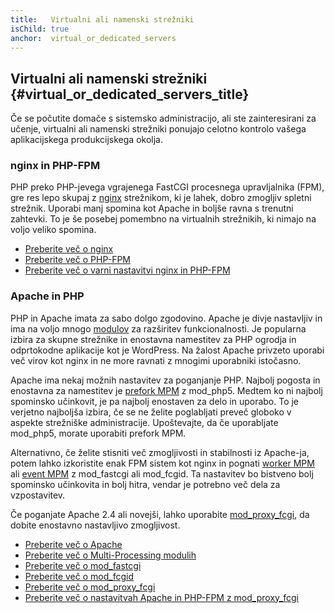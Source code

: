 ```yaml
---
title:   Virtualni ali namenski strežniki
isChild: true
anchor:  virtual_or_dedicated_servers
---
```


## Virtualni ali namenski strežniki {#virtual_or_dedicated_servers_title}

Če se počutite domače s sistemsko administracijo, ali ste zainteresirani za učenje, virtualni ali namenski strežniki ponujajo
celotno kontrolo vašega aplikacijskega produkcijskega okolja.

### nginx in PHP-FPM

PHP preko PHP-jevega vgrajenega FastCGI procesnega upravljalnika (FPM), gre res lepo skupaj z [nginx] strežnikom, ki je lahek,
dobro zmogljiv spletni strežnik. Uporabi manj spomina kot Apache in boljše ravna s trenutni zahtevki. To je
še posebej pomembno na virtualnih strežnikih, ki nimajo na voljo veliko spomina.

* [Preberite več o nginx][nginx]
* [Preberite več o PHP-FPM][phpfpm]
* [Preberite več o varni nastavitvi nginx in PHP-FPM][secure-nginx-phpfpm]

### Apache in PHP

PHP in Apache imata za sabo dolgo zgodovino. Apache je divje nastavljiv in ima na voljo mnogo
[modulov][apache-modules] za razširitev funkcionalnosti. Je popularna izbira za skupne strežnike in enostavna namestitev za PHP
ogrodja in odprtokodne aplikacije kot je WordPress. Na žalost Apache privzeto uporabi več virov kot nginx in
ne more ravnati z mnogimi uporabniki istočasno.

Apache ima nekaj možnih nastavitev za poganjanje PHP. Najbolj pogosta in enostavna za namestitev je [prefork MPM]
z mod_php5. Medtem ko ni najbolj spominsko učinkovit, je pa najbolj enostaven za delo in uporabo. To je verjetno
najboljša izbira, če se ne želite poglabljati preveč globoko v aspekte strežniške administracije. Upoštevajte, da če uporabljate
mod_php5, morate uporabiti prefork MPM.

Alternativno, če želite stisniti več zmogljivosti in stabilnosti iz Apache-ja, potem lahko izkoristite
enak FPM sistem kot nginx in pognati [worker MPM] ali [event MPM] z mod_fastcgi ali mod_fcgid. Ta nastavitev bo
bistveno bolj spominsko učinkovita in bolj hitra, vendar je potrebno več dela za vzpostavitev.

Če poganjate Apache 2.4 ali novejši, lahko uporabite [mod_proxy_fcgi], da dobite enostavno nastavljivo zmogljivost.

* [Preberite več o Apache][apache]
* [Preberite več o Multi-Processing modulih][apache-MPM]
* [Preberite več o mod_fastcgi][mod_fastcgi]
* [Preberite več o mod_fcgid][mod_fcgid]
* [Preberite več o mod_proxy_fcgi][mod_proxy_fcgi]
* [Preberite več o nastavitvah Apache in PHP-FPM z mod_proxy_fcgi][tutorial-mod_proxy_fcgi]

[nginx]: http://nginx.org/
[phpfpm]: http://php.net/install.fpm
[secure-nginx-phpfpm]: https://nealpoole.com/blog/2011/04/setting-up-php-fastcgi-and-nginx-dont-trust-the-tutorials-check-your-configuration/
[apache-modules]: http://httpd.apache.org/docs/2.4/mod/
[prefork MPM]: http://httpd.apache.org/docs/2.4/mod/prefork.html
[worker MPM]: http://httpd.apache.org/docs/2.4/mod/worker.html
[event MPM]: http://httpd.apache.org/docs/2.4/mod/event.html
[apache]: http://httpd.apache.org/
[apache-MPM]: http://httpd.apache.org/docs/2.4/mod/mpm_common.html
[mod_fastcgi]: https://blogs.oracle.com/opal/entry/php_fpm_fastcgi_process_manager
[mod_fcgid]: http://httpd.apache.org/mod_fcgid/
[mod_proxy_fcgi]: https://httpd.apache.org/docs/current/mod/mod_proxy_fcgi.html
[tutorial-mod_proxy_fcgi]: https://serversforhackers.com/video/apache-and-php-fpm
